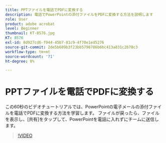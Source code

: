 ```yaml
---
title: PPTファイルを電話でPDFに変換する
description: 電話でPowerPointの添付ファイルをPDFに変換する方法を説明します
role: User
product: adobe acrobat
level: Beginner
thumbnail: KT-8576.jpg
KT: 8576
exl-id: 8d927cd6-f944-45b7-81c9-4f70e1ed5276
source-git-commit: 2de5b609b3f23bb5796786b6bc413a831c2b78c3
workflow-type: tm+mt
source-wordcount: '71'
ht-degree: 0%

---
```


# PPTファイルを電話でPDFに変換する

この60秒のビデオチュートリアルでは、PowerPointの電子メールの添付ファイルを電話でPDFに変換する方法を学習します。 ファイルが戻ったら、ファイルを表示し、[共有]をタップして、PowerPointを電話に入れずにチームに送信します。

>[!VIDEO](https://video.tv.adobe.com/v/336366?hidetitle=true)
